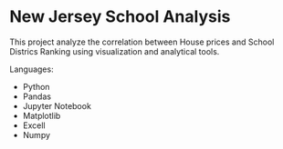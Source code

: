 # New Jersey School Analysis 
This project analyze the correlation between House prices and School Districs Ranking using visualization and analytical tools.

Languages: 
- Python 
- Pandas 
- Jupyter Notebook 
- Matplotlib 
- Excell 
- Numpy
